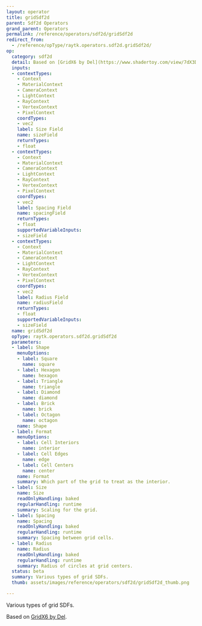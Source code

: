 ```yaml
---
layout: operator
title: gridSdf2d
parent: Sdf2d Operators
grand_parent: Operators
permalink: /reference/operators/sdf2d/gridSdf2d
redirect_from:
  - /reference/opType/raytk.operators.sdf2d.gridSdf2d/
op:
  category: sdf2d
  detail: Based on [GridX6 by Del](https://www.shadertoy.com/view/7dX3Dj).
  inputs:
  - contextTypes:
    - Context
    - MaterialContext
    - CameraContext
    - LightContext
    - RayContext
    - VertexContext
    - PixelContext
    coordTypes:
    - vec2
    label: Size Field
    name: sizeField
    returnTypes:
    - float
  - contextTypes:
    - Context
    - MaterialContext
    - CameraContext
    - LightContext
    - RayContext
    - VertexContext
    - PixelContext
    coordTypes:
    - vec2
    label: Spacing Field
    name: spacingField
    returnTypes:
    - float
    supportedVariableInputs:
    - sizeField
  - contextTypes:
    - Context
    - MaterialContext
    - CameraContext
    - LightContext
    - RayContext
    - VertexContext
    - PixelContext
    coordTypes:
    - vec2
    label: Radius Field
    name: radiusField
    returnTypes:
    - float
    supportedVariableInputs:
    - sizeField
  name: gridSdf2d
  opType: raytk.operators.sdf2d.gridSdf2d
  parameters:
  - label: Shape
    menuOptions:
    - label: Square
      name: square
    - label: Hexagon
      name: hexagon
    - label: Triangle
      name: triangle
    - label: Diamond
      name: diamond
    - label: Brick
      name: brick
    - label: Octagon
      name: octagon
    name: Shape
  - label: Format
    menuOptions:
    - label: Cell Interiors
      name: interior
    - label: Cell Edges
      name: edge
    - label: Cell Centers
      name: center
    name: Format
    summary: Which part of the grid to treat as the interior.
  - label: Size
    name: Size
    readOnlyHandling: baked
    regularHandling: runtime
    summary: Scaling for the grid.
  - label: Spacing
    name: Spacing
    readOnlyHandling: baked
    regularHandling: runtime
    summary: Spacing between grid cells.
  - label: Radius
    name: Radius
    readOnlyHandling: baked
    regularHandling: runtime
    summary: Radius of circles at grid centers.
  status: beta
  summary: Various types of grid SDFs.
  thumb: assets/images/reference/operators/sdf2d/gridSdf2d_thumb.png

---
```



Various types of grid SDFs.

Based on [GridX6 by Del](https://www.shadertoy.com/view/7dX3Dj).